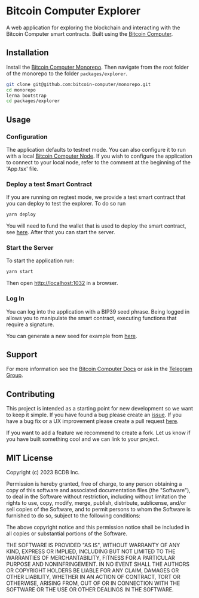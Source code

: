 # Bitcoin Computer Explorer

A web application for exploring the blockchain and interacting with the Bitcoin Computer smart contracts. Built using the [Bitcoin Computer](http://bitcoincomputer.io/).

## Installation

Install the [Bitcoin Computer Monorepo](https://github.com/bitcoin-computer/monorepo). Then navigate from the root folder of the monorepo to the folder ``packages/explorer``.

```bash
git clone git@github.com:bitcoin-computer/monorepo.git
cd monorepo
lerna bootstrap
cd packages/explorer
```

## Usage

### Configuration

The application defaults to testnet mode. You can also configure it to run with a local [Bitcoin Computer Node][node]. If you wish to configure the application to connect to your local node, refer to the comment at the beginning of the 'App.tsx' file.

### Deploy a test Smart Contract

If you are running on regtest mode, we provide a test smart contract that you can deploy to test the explorer. To do so run

```bash
yarn deploy
```

You will need to fund the wallet that is used to deploy the smart contract, see [here](../lib/README.md#fund-the-wallet). After that you can start the server.

### Start the Server

To start the application run:
```bash
yarn start
```
Then open [http://localhost:1032](http://localhost:1032) in a browser.

### Log In

You can log into the application with a BIP39 seed phrase. Being logged in allows you to manipulate the smart contract, executing functions that require a signature.

You can generate a new seed for example from [here](https://iancoleman.io/bip39/).

## Support

For more information see the [Bitcoin Computer Docs](https://docs.bitcoincomputer.io) or ask in the [Telegram Group](https://t.me/joinchat/FMrjOUWRuUkNuIt7zJL8tg).


## Contributing

This project is intended as a starting point for new development so we want to keep it simple. If you have found a bug please create an [issue](https://github.com/bitcoin-computer/monorepo/issues). If you have a bug fix or a UX improvement please create a pull request [here](https://github.com/bitcoin-computer/monorepo/pulls).

If you want to add a feature we recommend to create a fork. Let us know if you have built something cool and we can link to your project.


## MIT License

Copyright (c) 2023 BCDB Inc.

Permission is hereby granted, free of charge, to any person obtaining a copy of this software and associated documentation files (the "Software"), to deal in the Software without restriction, including without limitation the rights to use, copy, modify, merge, publish, distribute, sublicense, and/or sell copies of the Software, and to permit persons to whom the Software is furnished to do so, subject to the following conditions:

The above copyright notice and this permission notice shall be included in all copies or substantial portions of the Software.

THE SOFTWARE IS PROVIDED "AS IS", WITHOUT WARRANTY OF ANY KIND, EXPRESS OR IMPLIED, INCLUDING BUT NOT LIMITED TO THE WARRANTIES OF MERCHANTABILITY, FITNESS FOR A PARTICULAR PURPOSE AND NONINFRINGEMENT. IN NO EVENT SHALL THE AUTHORS OR COPYRIGHT HOLDERS BE LIABLE FOR ANY CLAIM, DAMAGES OR OTHER LIABILITY, WHETHER IN AN ACTION OF CONTRACT, TORT OR OTHERWISE, ARISING FROM, OUT OF OR IN CONNECTION WITH THE SOFTWARE OR THE USE OR OTHER DEALINGS IN THE SOFTWARE.

[node]: https://github.com/bitcoin-computer/monorepo/tree/main/packages/node
